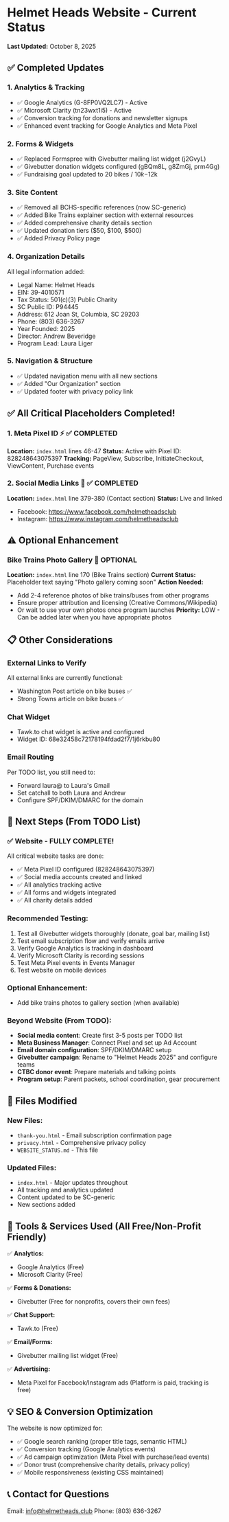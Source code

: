 # Helmet Heads Website - Current Status

**Last Updated:** October 8, 2025

## ✅ Completed Updates

### 1. Analytics & Tracking
- ✅ Google Analytics (G-8FP0VQ2LC7) - Active
- ✅ Microsoft Clarity (tn23wxt1i5) - Active
- ✅ Conversion tracking for donations and newsletter signups
- ✅ Enhanced event tracking for Google Analytics and Meta Pixel

### 2. Forms & Widgets
- ✅ Replaced Formspree with Givebutter mailing list widget (j2GvyL)
- ✅ Givebutter donation widgets configured (gBQm8L, g8ZmGj, prm4Gg)
- ✅ Fundraising goal updated to 20 bikes / $10k-$12k

### 3. Site Content
- ✅ Removed all BCHS-specific references (now SC-generic)
- ✅ Added Bike Trains explainer section with external resources
- ✅ Added comprehensive charity details section
- ✅ Updated donation tiers ($50, $100, $500)
- ✅ Added Privacy Policy page

### 4. Organization Details
All legal information added:
- Legal Name: Helmet Heads
- EIN: 39-4010571
- Tax Status: 501(c)(3) Public Charity
- SC Public ID: P94445
- Address: 612 Joan St, Columbia, SC 29203
- Phone: (803) 636-3267
- Year Founded: 2025
- Director: Andrew Beveridge
- Program Lead: Laura Liger

### 5. Navigation & Structure
- ✅ Updated navigation menu with all new sections
- ✅ Added "Our Organization" section
- ✅ Updated footer with privacy policy link

## ✅ All Critical Placeholders Completed!

### 1. **Meta Pixel ID** ⚡ ✅ COMPLETED
**Location:** `index.html` lines 46-47
**Status:** Active with Pixel ID: 828248643075397
**Tracking:** PageView, Subscribe, InitiateCheckout, ViewContent, Purchase events

### 2. **Social Media Links** 📱 ✅ COMPLETED
**Location:** `index.html` line 379-380 (Contact section)
**Status:** Live and linked
- Facebook: https://www.facebook.com/helmetheadsclub
- Instagram: https://www.instagram.com/helmetheadsclub

## ⚠️ Optional Enhancement

### **Bike Trains Photo Gallery** 📸 OPTIONAL
**Location:** `index.html` line 170 (Bike Trains section)
**Current Status:** Placeholder text saying "Photo gallery coming soon"
**Action Needed:**
- Add 2-4 reference photos of bike trains/buses from other programs
- Ensure proper attribution and licensing (Creative Commons/Wikipedia)
- Or wait to use your own photos once program launches
**Priority:** LOW - Can be added later when you have appropriate photos

## 📋 Other Considerations

### External Links to Verify
All external links are currently functional:
- Washington Post article on bike buses ✅
- Strong Towns article on bike buses ✅

### Chat Widget
- Tawk.to chat widget is active and configured
- Widget ID: 68e32458c72178194fdad2f7/1j6rkbu80

### Email Routing
Per TODO list, you still need to:
- Forward laura@ to Laura's Gmail
- Set catchall to both Laura and Andrew
- Configure SPF/DKIM/DMARC for the domain

## 🎯 Next Steps (From TODO List)

### ✅ Website - FULLY COMPLETE!
All critical website tasks are done:
- ✅ Meta Pixel ID configured (828248643075397)
- ✅ Social media accounts created and linked
- ✅ All analytics tracking active
- ✅ All forms and widgets integrated
- ✅ All charity details added

### Recommended Testing:
1. Test all Givebutter widgets thoroughly (donate, goal bar, mailing list)
2. Test email subscription flow and verify emails arrive
3. Verify Google Analytics is tracking in dashboard
4. Verify Microsoft Clarity is recording sessions
5. Test Meta Pixel events in Events Manager
6. Test website on mobile devices

### Optional Enhancement:
- Add bike trains photos to gallery section (when available)

### Beyond Website (From TODO):
- **Social media content**: Create first 3-5 posts per TODO list
- **Meta Business Manager**: Connect Pixel and set up Ad Account
- **Email domain configuration**: SPF/DKIM/DMARC setup
- **Givebutter campaign**: Rename to "Helmet Heads 2025" and configure teams
- **CTBC donor event**: Prepare materials and talking points
- **Program setup**: Parent packets, school coordination, gear procurement

## 📁 Files Modified

### New Files:
- `thank-you.html` - Email subscription confirmation page
- `privacy.html` - Comprehensive privacy policy
- `WEBSITE_STATUS.md` - This file

### Updated Files:
- `index.html` - Major updates throughout
- All tracking and analytics updated
- Content updated to be SC-generic
- New sections added

## 🔧 Tools & Services Used (All Free/Non-Profit Friendly)

✅ **Analytics:**
- Google Analytics (Free)
- Microsoft Clarity (Free)

✅ **Forms & Donations:**
- Givebutter (Free for nonprofits, covers their own fees)

✅ **Chat Support:**
- Tawk.to (Free)

✅ **Email/Forms:**
- Givebutter mailing list widget (Free)

✅ **Advertising:**
- Meta Pixel for Facebook/Instagram ads (Platform is paid, tracking is free)

## 💡 SEO & Conversion Optimization

The website is now optimized for:
- ✅ Google search ranking (proper title tags, semantic HTML)
- ✅ Conversion tracking (Google Analytics events)
- ✅ Ad campaign optimization (Meta Pixel with purchase/lead events)
- ✅ Donor trust (comprehensive charity details, privacy policy)
- ✅ Mobile responsiveness (existing CSS maintained)

## 📞 Contact for Questions

Email: info@helmetheads.club
Phone: (803) 636-3267

